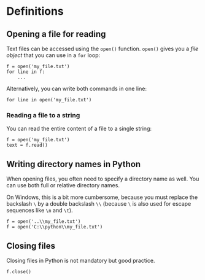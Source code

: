 
# Definitions

## Opening a file for reading

Text files can be accessed using the `open()` function. `open()` gives you a *file object* that you can use in a `for` loop:

    f = open('my_file.txt')
    for line in f:
        ...    

Alternatively, you can write both commands in one line:

    for line in open('my_file.txt')

### Reading a file to a string

You can read the entire content of a file to a single string:

    f = open('my_file.txt')
    text = f.read()


## Writing directory names in Python

When opening files, you often need to specify a directory name as well. You can use both full or relative directory names. 

On Windows, this is a bit more cumbersome, because you must replace the backslash `\` by a double backslash `\\` (because `\` is also used for escape sequences like `\n` and `\t`).

    f = open('..\\my_file.txt')
    f = open('C:\\python\\my_file.txt')


## Closing files

Closing files in Python is not mandatory but good practice.

    f.close()


